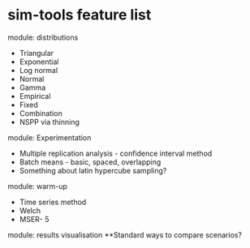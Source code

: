 # sim-tools feature list


module: distributions

* Triangular
* Exponential
* Log normal
* Normal
* Gamma
* Empirical
* Fixed
* Combination
* NSPP via thinning

module: Experimentation

* Multiple replication analysis - confidence interval method
* Batch means - basic, spaced, overlapping
* Something about latin hypercube sampling?


module: warm-up
* Time series method
* Welch
* MSER- 5


module: results visualisation
**Standard ways to compare scenarios?
